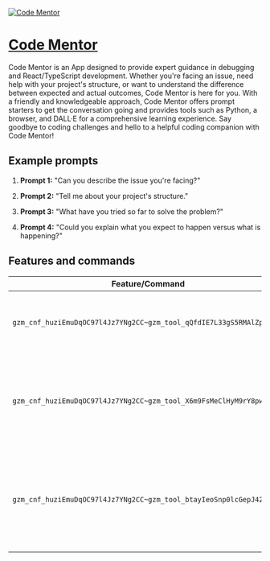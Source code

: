[![Code Mentor](https://files.oaiusercontent.com/file-V8Y6b1yQ63E3w4nSgah8MkOL?se=2123-10-16T10%3A30%3A15Z&sp=r&sv=2021-08-06&sr=b&rscc=max-age%3D31536000%2C%20immutable&rscd=attachment%3B%20filename%3D63a10a4b-ca36-4f35-889e-e7cd0cff86f2.png&sig=xzOT6Ib39eZO9H4z43dRC79tFp0JEf%2BSM6SxadBmXbk%3D)](https://chat.openai.com/g/g-RebirpTgg-code-mentor)

# [Code Mentor](https://chat.openai.com/g/g-RebirpTgg-code-mentor)

Code Mentor is an App designed to provide expert guidance in debugging and React/TypeScript development. Whether you're facing an issue, need help with your project's structure, or want to understand the difference between expected and actual outcomes, Code Mentor is here for you. With a friendly and knowledgeable approach, Code Mentor offers prompt starters to get the conversation going and provides tools such as Python, a browser, and DALL·E for a comprehensive learning experience. Say goodbye to coding challenges and hello to a helpful coding companion with Code Mentor!

## Example prompts

1. **Prompt 1:** "Can you describe the issue you're facing?"

2. **Prompt 2:** "Tell me about your project's structure."

3. **Prompt 3:** "What have you tried so far to solve the problem?"

4. **Prompt 4:** "Could you explain what you expect to happen versus what is happening?"

## Features and commands

| Feature/Command | Description |
| --- | --- |
| `gzm_cnf_huziEmuDqOC97l4Jz7YNg2CC~gzm_tool_qQfdIE7L33gS5RMAlZpndap1` | This command allows you to access a Python tool for debugging and development. |
| `gzm_cnf_huziEmuDqOC97l4Jz7YNg2CC~gzm_tool_X6m9FsMeClHyM9rY8pwxryZi` | This command opens a browser-based tool for troubleshooting and providing guidance on web development. |
| `gzm_cnf_huziEmuDqOC97l4Jz7YNg2CC~gzm_tool_btayIeoSnp0lcGepJ42EVvj6` | This command provides access to a tool called DALL·E, which can assist in generating and manipulating images using AI. |